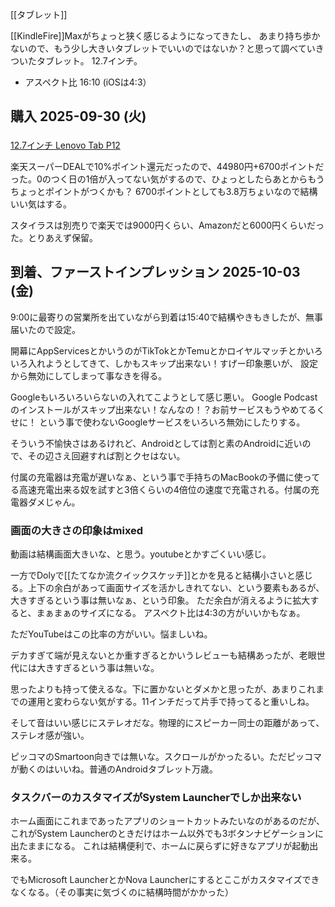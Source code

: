[[タブレット]]

[[KindleFire]]Maxがちょっと狭く感じるようになってきたし、
あまり持ち歩かないので、もう少し大きいタブレットでいいのではないか？と思って調べていきついたタブレット。
12.7インチ。

- アスペクト比 16:10 (iOSは4:3）

## 購入 2025-09-30 (火)

<a href="https://hb.afl.rakuten.co.jp/ichiba/4cdcea13.76ef106e.4cdcea14.60942c00/?pc=https%3A%2F%2Fitem.rakuten.co.jp%2Flenovopc%2Fzach0002jp%2F&link_type=pict&ut=eyJwYWdlIjoiaXRlbSIsInR5cGUiOiJwaWN0Iiwic2l6ZSI6IjI0MHgyNDAiLCJuYW0iOjEsIm5hbXAiOiJyaWdodCIsImNvbSI6MSwiY29tcCI6ImRvd24iLCJwcmljZSI6MSwiYm9yIjoxLCJjb2wiOjEsImJidG4iOjEsInByb2QiOjAsImFtcCI6ZmFsc2V9" target="_blank" rel="nofollow sponsored noopener" style="word-wrap:break-word;"><img src="https://hbb.afl.rakuten.co.jp/hgb/4cdcea13.76ef106e.4cdcea14.60942c00/?me_id=1259632&item_id=10005656&pc=https%3A%2F%2Fthumbnail.image.rakuten.co.jp%2F%400_gold%2Flenovopc%2Fimages%2Fthumbnail-1%2Fdefault%2Fzach0002jp-1.jpg%3F_ex%3D240x240&s=240x240&t=pict" border="0" style="margin:2px" alt="" title=""><br>
12.7インチ Lenovo Tab P12</a>

楽天スーパーDEALで10%ポイント還元だったので、44980円+6700ポイントだった。0のつく日の1倍が入ってない気がするので、ひょっとしたらあとからもうちょっとポイントがつくかも？
6700ポイントとしても3.8万ちょいなので結構いい気はする。

スタイラスは別売りで楽天では9000円くらい、Amazonだと6000円くらいだった。とりあえず保留。

## 到着、ファーストインプレッション 2025-10-03 (金)

9:00に最寄りの営業所を出ていながら到着は15:40で結構やきもきしたが、無事届いたので設定。

開幕にAppServicesとかいうのがTikTokとかTemuとかロイヤルマッチとかいろいろ入れようとしてきて、しかもスキップ出来ない！すげー印象悪いが、
設定から無効にしてしまって事なきを得る。

Googleもいろいろいらないの入れてこようとして感じ悪い。
Google Podcastのインストールがスキップ出来ない！なんなの！？お前サービスもうやめてるくせに！
という事で使わないGoogleサービスをいろいろ無効にしたりする。

そういう不愉快さはあるけれど、Androidとしては割と素のAndroidに近いので、その辺さえ回避すれば割とクセはない。

付属の充電器は充電が遅いなぁ、という事で手持ちのMacBookの予備に使ってる高速充電出来る奴を試すと3倍くらいの4倍位の速度で充電される。付属の充電器ダメじゃん。

### 画面の大きさの印象はmixed

動画は結構画面大きいな、と思う。youtubeとかすごくいい感じ。

一方でDolyで[[たてなか流クイックスケッチ]]とかを見ると結構小さいと感じる。上下の余白があって画面サイズを活かしきれてない、という要素もあるが、
大きすぎるという事は無いなぁ、という印象。
ただ余白が消えるように拡大すると、まぁまぁのサイズになる。
アスペクト比は4:3の方がいいかもなぁ。

ただYouTubeはこの比率の方がいい。悩ましいね。

デカすぎて端が見えないとか重すぎるとかいうレビューも結構あったが、老眼世代には大きすぎるという事は無いな。

思ったよりも持って使えるな。下に置かないとダメかと思ったが、あまりこれまでの運用と変わらない気がする。11インチだって片手で持ってると重いしね。

そして音はいい感じにステレオだな。物理的にスピーカー同士の距離があって、ステレオ感が強い。

ピッコマのSmartoon向きでは無いな。スクロールがかったるい。ただピッコマが動くのはいいね。普通のAndroidタブレット万歳。

### タスクバーのカスタマイズがSystem Launcherでしか出来ない

ホーム画面にこれまであったアプリのショートカットみたいなのがあるのだが、これがSystem Launcherのときだけはホーム以外でも3ボタンナビゲーションに出たままになる。
これは結構便利で、ホームに戻らずに好きなアプリが起動出来る。

でもMicrosoft LauncherとかNova Launcherにするとここがカスタマイズできなくなる。（その事実に気づくのに結構時間がかかった）